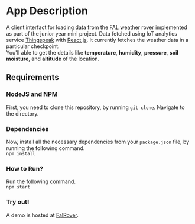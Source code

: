 # App Description
A client interfact for loading data from the FAL weather rover implemented as part of the junior year mini project.
Data fetched using IoT analytics service [Thingspeak](https://thingspeak.com/) with [React.js](https://reactjs.org). It currently fetches the weather data in a particular checkpoint. <br> You'll able to get the details like **temperature**, **humidity**, **pressure**, **soil moisture**, and **altitude** of the location.

## Requirements
### NodeJS and NPM
First, you need to clone this repository, by running `git clone`. Navigate to the directory.<br>

### Dependencies
Now, install all the necessary dependencies from your `package.json` file, by running the following command.<br>
`npm install`

### How to Run?
Run the following command. <br>
`npm start`
<br>

### Try out!
A demo is hosted at [FalRover](https://fal-rover.web.app).
